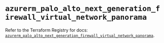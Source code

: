 # `azurerm_palo_alto_next_generation_firewall_virtual_network_panorama`

Refer to the Terraform Registry for docs: [`azurerm_palo_alto_next_generation_firewall_virtual_network_panorama`](https://registry.terraform.io/providers/hashicorp/azurerm/3.105.0/docs/resources/palo_alto_next_generation_firewall_virtual_network_panorama).
